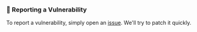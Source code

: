 ### 📝 Reporting a Vulnerability

To report a vulnerability, simply open an [issue](https://github.com/jaderdias/metrics/issues).
We'll try to patch it quickly.
